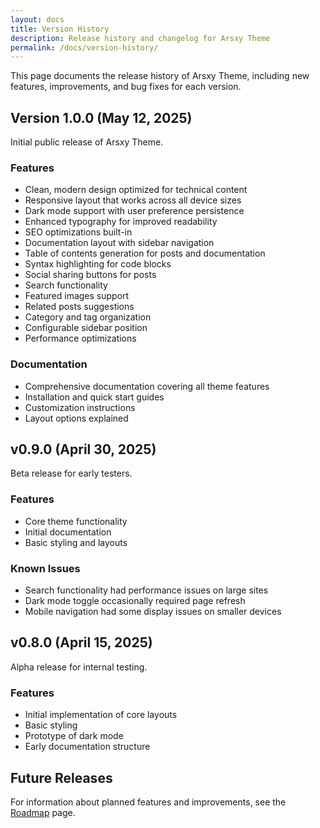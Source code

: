 ```yaml
---
layout: docs
title: Version History
description: Release history and changelog for Arsxy Theme
permalink: /docs/version-history/
---
```

This page documents the release history of Arsxy Theme, including new features, improvements, and bug fixes for each version.

## Version 1.0.0 (May 12, 2025)

Initial public release of Arsxy Theme.

### Features
- Clean, modern design optimized for technical content
- Responsive layout that works across all device sizes
- Dark mode support with user preference persistence
- Enhanced typography for improved readability
- SEO optimizations built-in
- Documentation layout with sidebar navigation
- Table of contents generation for posts and documentation
- Syntax highlighting for code blocks
- Social sharing buttons for posts
- Search functionality
- Featured images support
- Related posts suggestions
- Category and tag organization
- Configurable sidebar position
- Performance optimizations

### Documentation
- Comprehensive documentation covering all theme features
- Installation and quick start guides
- Customization instructions
- Layout options explained

## v0.9.0 (April 30, 2025)

Beta release for early testers.

### Features
- Core theme functionality 
- Initial documentation
- Basic styling and layouts

### Known Issues
- Search functionality had performance issues on large sites
- Dark mode toggle occasionally required page refresh
- Mobile navigation had some display issues on smaller devices

## v0.8.0 (April 15, 2025)

Alpha release for internal testing.

### Features
- Initial implementation of core layouts
- Basic styling
- Prototype of dark mode
- Early documentation structure

## Future Releases

For information about planned features and improvements, see the [Roadmap](/docs/roadmap/) page.